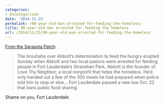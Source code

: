 ```yaml
---
categories:
- Uncategorized
date: '2014-11-25'
permalink: /90-year-old-man-arrested-for-feeding-the-homeless/
title: 90-year-old man arrested for feeding the homeless
url: /2014/11/25/90-year-old-man-arrested-for-feeding-the-homeless
---
```


[From the Sarasota Patch](http://patch.com/florida/sarasota/90-year-old-man-arrested-again-feeding-homeless-0):

> The brouhaha over Abbott’s determination to feed the hungry erupted Sunday when Abbott and two local pastors were arrested for feeding people in Fort Lauderdale’s Stranahan Park. Abbott is the founder of Love Thy Neighbor, a local nonprofit that helps the homeless. He’d only handed out a few of the 300 meals he had prepared when police told him to stop or else... Fort Lauderdale passed a new law Oct. 22 that bans public food sharing.

Shame on you, Fort Lauderdale.